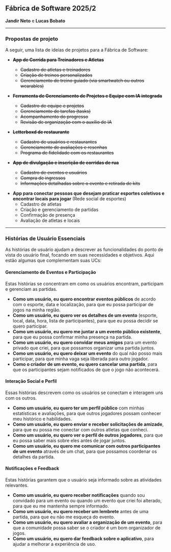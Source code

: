 ## Fábrica de Software 2025/2
**Jandir Neto** e **Lucas Bobato**

---

### Propostas de projeto
A seguir, uma lista de ideias de projetos para a Fábrica de Software:

<s>

* **App de Corrida para Treinadores e Atletas**
    * Cadastro de atletas e treinadores
    * Criação de treinos personalizados
    * Gerenciamento de treino guiado (via smartwatch ou outros wearables)

* **Ferramenta de Gerenciamento de Projetos e Equipe com IA integrada**
    * Cadastro de equipe e projetos
    * Gerenciamento de tarefas (tasks)
    * Acompanhamento do progresso
    * Revisão de organização com o auxílio de IA

* **Letterboxd de restaurante**
    * Cadastro de usuários e restaurantes
    * Gerenciamento de avaliações e resenhas
    * Programa de fidelidade com os restaurantes

* **App de divulgação e inscrição de corridas de rua**
    * Cadastro de eventos e usuários
    * Compra de ingressos
    * Informações detalhadas sobre o evento e retirada de kits

</s>

* **App para conectar pessoas que desejam praticar esportes coletivos e encontrar locais para jogar** (Rede social de esportes)
    * Cadastro de atletas
    * Criação e gerenciamento de partidas
    * Confirmação de presença
    * Avaliação de atletas e locais

---

### Histórias de Usuário Essenciais

As histórias de usuário ajudam a descrever as funcionalidades do ponto de vista do usuário final, focando em suas necessidades e objetivos. Aqui estão algumas que complementam suas UCs:

#### **Gerenciamento de Eventos e Participação**

Estas histórias se concentram em como os usuários encontram, participam e gerenciam as partidas.

* **Como um usuário, eu quero encontrar eventos públicos** de acordo com o esporte, data e localização, para que eu possa participar de jogos na minha região.
* **Como um usuário, eu quero ver os detalhes de um evento** (esporte, local, data, hora, lista de participantes), para que eu possa decidir se quero participar.
* **Como um usuário, eu quero me juntar a um evento público existente**, para que eu possa confirmar minha presença na partida.
* **Como um usuário, eu quero convidar meus amigos** para um evento privado que criei, para que possamos organizar uma partida juntos.
* **Como um usuário, eu quero deixar um evento** do qual não posso mais participar, para que minha vaga seja liberada para outro jogador.
* **Como o criador de um evento, eu quero cancelar uma partida**, para que os participantes sejam notificados de que o jogo não acontecerá.

#### **Interação Social e Perfil**

Essas histórias descrevem como os usuários se conectam e interagem uns com os outros.

* **Como um usuário, eu quero ter um perfil público** com minhas estatísticas e avaliações, para que outros jogadores possam conhecer meu histórico e habilidades.
* **Como um usuário, eu quero enviar e receber solicitações de amizade**, para que eu possa me conectar com outros atletas que conheci.
* **Como um usuário, eu quero ver o perfil de outros jogadores**, para que eu possa saber mais sobre eles antes de jogar juntos.
* **Como um usuário, eu quero me comunicar com outros participantes de um evento** através de um chat, para que possamos coordenar os detalhes da partida.

#### **Notificações e Feedback**

Estas histórias garantem que o usuário seja informado sobre as atividades relevantes.

* **Como um usuário, eu quero receber notificações** quando sou convidado para um evento ou quando um evento que criei foi alterado, para que eu me mantenha sempre informado.
* **Como um usuário, eu quero receber um lembrete** antes de uma partida, para que eu não me esqueça do evento.
* **Como um usuário, eu quero avaliar a organização de um evento**, para que a comunidade possa saber se o criador é um bom organizador de jogos.
* **Como um usuário, eu quero dar feedback sobre o aplicativo**, para ajudar a melhorar a experiência de uso.